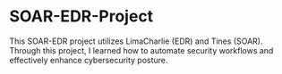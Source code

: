 # SOAR-EDR-Project
This SOAR-EDR project utilizes LimaCharlie (EDR) and Tines (SOAR). Through this project, I learned how to automate security workflows and effectively enhance cybersecurity posture.
